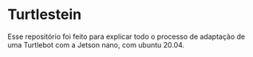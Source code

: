 # Turtlestein
Esse repositório foi feito para explicar todo o processo de adaptação de uma Turtlebot com a Jetson nano, com ubuntu 20.04.
